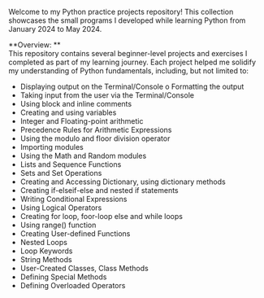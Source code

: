 Welcome to my Python practice projects repository! This collection showcases the small programs I developed while learning Python from January 2024 to May 2024.

**Overview: **   
This repository contains several beginner-level projects and exercises I completed as part of my learning journey. Each project helped me solidify my understanding of Python fundamentals, including, but not limited to:

- Displaying output on the Terminal/Console o Formatting the output
- Taking input from the user via the Terminal/Console
- Using block and inline comments
- Creating and using variables
- Integer and Floating-point arithmetic
- Precedence Rules for Arithmetic Expressions
- Using the modulo and floor division operator
- Importing modules
- Using the Math and Random modules
- Lists and Sequence Functions
- Sets and Set Operations
- Creating and Accessing Dictionary, using dictionary methods
- Creating if-elseif-else and nested if statements
- Writing Conditional Expressions
- Using Logical Operators
- Creating for loop, foor-loop else and while loops
- Using range() function
- Creating User-defined Functions
- Nested Loops
- Loop Keywords
- String Methods
- User-Created Classes, Class Methods
- Defining Special Methods
- Defining Overloaded Operators






